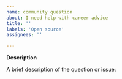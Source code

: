 ```yaml
---
name: community question
about: I need help with career advice
title: ''
labels: 'Open source'
assignees: ''

---
```



**Description**

A brief description of the question or issue:  

